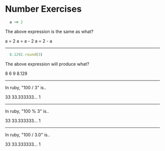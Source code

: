 # Number Exercises

```ruby
  a -= 2
```

<quiz>
  <question>
      <p>The above expression is the same as what?</p>
      <answer>a = 2</answer>
      <answer correct>a = a - 2</answer>
      <answer>a = 2 - a</answer>
  </question>
</quiz>

---

```ruby
  8.1292.round(3)
```
<quiz>
  <question>
      <p>The above expression will produce what?</p>
      <answer>8</answer>
      <answer>6</answer>
      <answer>9</answer>
      <answer correct>8.129</answer>
  </question>
</quiz>

---
<quiz>
  <question>
      <p>In ruby, "100 / 3" is..</p>
      <answer correct>33</answer>
      <answer>33.333333...</answer>
      <answer>1</answer>
  </question>
</quiz>

---
<quiz>
  <question>
      <p>In ruby, "100 % 3" is..</p>
      <answer>33</answer>
      <answer>33.333333...</answer>
      <answer correct>1</answer>
  </question>
</quiz>

---
<quiz>
  <question>
      <p>In ruby, "100 / 3.0" is..</p>
      <answer>33</answer>
      <answer correct>33.333333...</answer>
      <answer>1</answer>
  </question>
</quiz>
